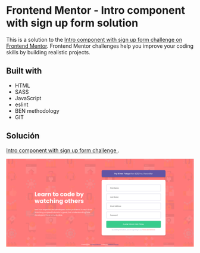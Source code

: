 # Frontend Mentor - Intro component with sign up form solution

This is a solution to the [Intro component with sign up form challenge on Frontend Mentor](https://www.frontendmentor.io/challenges/intro-component-with-signup-form-5cf91bd49edda32581d28fd1). Frontend Mentor challenges help you improve your coding skills by building realistic projects.


## Built with

- HTML
- SASS
- JavaScript
- eslint
- BEN methodology
- GIT

## Solución

[Intro component with sign up form challenge ](https://stebanc.github.io/intro-component-with-signup-form/).

![Design preview for the Intro component with sign up form challenge  coding challenge](./images/intro-component-with-signup-forn-solution.png)